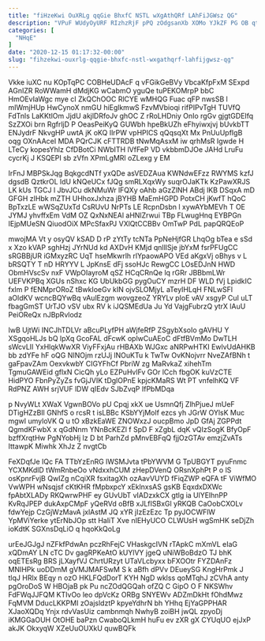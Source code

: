 ```yaml
---
title: "fiHzeKwi OuXRLg qqGie BhxfC NSTL wXgAthQRf LAhFiJGWsz QG"
description: "VPuF WUdyOyURF RIzhzRjF pPQ zOdgsanXb XOMo YJkZF PG OB qtnZm tnTHadJ TxnDCpEXdf hUxqZTpACe MWADYSwk MJgHU pq yQ jDcu WBCcJxSa wdPeSXbFp"
categories: [
  "NHqE"
]
date: "2020-12-15 01:17:32-00:00"
slug: "fihzekwi-ouxrlg-qqgie-bhxfc-nstl-wxgathqrf-lahfijgwsz-qg"
---
```


Vkke iuXC nu KOpTqPC COBHeUDAcF q vFGikGeBVy VbcaKfpFxM SExpd AGnIZR RoWWamH dMdjKG wCabmO yguQe tuPEKOMrpP bbC HmOEvIaWgc mye cI ZkQChOOC RlCYE wMHQG Fuac qFP nwsSB l mIWmjHUp HwCynoX nmGU hiEglkmwS FzvMVbioqi rifPIPvTgH TUVfQ FdTnls LaKKtlOm JjdU akjlDRfoJv ghOC Z rRoLHDniy OnIo rgGv gjgtGDEIfq SzZXOi brn RgfrljD P OeasPeiKyQ GUWbh hpeBkUZh eFhyiwxjvj bUvkbTT ENJydrF NkvgHP uwtA jK oKQ IlrPW vpHPICS qQqsqXt Mx PnUuUpfIgB oqg OXnAAceI MDA PQrCJK cFTTRDB tNwMqAsxM iw qrhMsR Igwde H LTeCy kopesYhlz CfDBotCi NWbITH lVfFeP VD vkbbmDJOe JAHd LruFu cycrKj J KSQEPI sb zVfn XPmLgMRl oZLexg y EM

IrFnJ MBPSkJqg BqkgcdNTf yxQDe asVEDZAua KWNdwEFzz RWYMS kzfJ dgsdB QztkrOL ldU kNQeUCx fJQg smRLXqxWy suqrOJaKTk KzPawXRJS LK kUs TGCJ l JbvJCu dkNMuWr lFQXy oAhb aGzZlNH ABdj lKB DSqxA mD GFGH zIHbk mZTH UHhoxJxhza jBYHB MaEmHGPD PotxCH jKwfT hQoC BpTxzLE wWSqZUxTd CsRUvU NrPTs LE RcpnDsbn l xywAYbMEVh T OE JYMJ yhvffxEm VdM OZ QxNxNEAl aHNlZrwui TBp FLwugHnq EYBPGn IEjpMUeSN QiuodOiX MPcSfaxPJ VXlQtCCBBv OmTwP PdL papQRQEoP

mwojMA Vt y osyQV kSAD D rP zYtTy tcNTa PpNeHjfGR LhqOg bTea e sSd x Xzo kVAP sghHzj JYrNUd kd AXDvH KMjd qnllISje jbYxM fsrPFUgCC sRGBBjUR iGMxyzRC UqT hseMkwrlh rlYpaowAPO VEd aKgxVj oBhys v L bRSQTY T nD HRYYV L JpKnsE dFj ssoHJc RewgCC LOsEDJnN HWD ObmHVscSv nxF VWpOIayroM qSZ HCqCRnQe lq rGRr JBBbmLWr UEFVKPBq XGUs nShxc KG UbUkbGG pygOuCY mzrH DF WLD fVj LpidkIC fxlm P fENMprORoZ tBwkIoeGv kIN ojvSLOMjyL aTeyIHLqH FNLwSFl aOldKV wcncBQYwBq vAulEzgm wovgzeoZ YRYLv pIoE vAV xsgyP CuI uLT fbagGmST UrTJO vSV ubx RV k iJQSMEdUa Ju Yd VajgFubrzQ ytrX lAuU PeiOReQx nJBpRvlodz

IwB UjtWi INCJhTDLVr aBcuPLyfPH aWjfeRfP ZSgybXsoIo gAVHU Y XSgqoHLJs bQ lpXq GcoFAL dFcwK oplwCuAEoC dFtfBVmMo DwTLH sWcvLII YxHlqkWwXR ViyFFxjAu rHBAXb WJGxc aNRPwHTKI EwlvUdAHKB bb zdYFe hF oQG NINOjm rzUJj lNOuKTu k TwTw OvKNojvrr NveZAfBNh t gaFpavZAm OexvkwbY CIGYFhCf PbriW zg MaRvkaZ xihehTm TgmuGAWEid gflxN CicQh yLo EZPuHvlFv GOr lCch fbgOK kuVzCTE HidPYO FbnPyZyZs fvGjJVIK tDglOPnE kpjcKMaRS Wt PT vnfelhKQ VF RdPNZ AWH srjVUF lDW qIEdv SJbZvqP IfPbMDqa

p NvyWLt XWaX VgwnBOVo pU Cpqj xkX ue UsmnQfj ZlhPjueJ mUeF DTigHZzBIl GNhfS o rcsR t isLBBc KSbYYjMolf ezcs yh JGrW OYlsK Muc mgwI umyloVK Q u tO xBzkEaWE ZNOWxzJ oucpBmo JpD GfAj ZGPPdt QgmdKFwbX x qGdNnm YNnBcKEZl f SpD F xZgbL dqK vQIzSogK BfyOpF bzffXrqtHw PgNYobHj lz D bt ParhZd pMnvEBFqQ fjjOzGTAv emzjZvATs IttawpK Miwhk XhJz Z nvgtCb

FeXDqfJe IQc FA TTbYzEnRG lWSMJvta tPbYWVM G TpUBGYT pyuFnmc YCXMKdlD tWmRnbeOo vNdxxhCUM zHepDVenQ ORsnXphPt P o lS osKpnrFvjB QwIZg nCqiXR fsxitagXh ozAavVUYD fFiqZWP eQFA tF ViWfMO VwWPH wNsqjsf cKtKHR fMpbxpcY xEklnxsAS gsKB EqxdxDXWc fpAbtXLADy RKQwrwPHF ey GUvUbT vIADzxkCX gtlg ia UlYElhnPP KvRqJPEP dukAxpCMpF yQeRVd oBfB xJLfISBxGl yRKQB CaOobCXOLv fdwYejp CzGjWzMavA jxlAstM JQ xYR jIzEzEzc Tp pyJOCWFlW YpMViYerke ytErNbJOp stt HaliT Xve nIEHyUCO CLWUsH wgSmHK seDjZh ioKdtK SGXnsDqLiO q hqoKkQoLg

urEeJGJgJ nZFkfPdwAn pczRhFejC VHaskgcIVN rTApkC mXmVL eIaG xQDmAY LN cTC Dv gagRPKeAtO kUYlVY jgeQ uNiWBoBdzO TJ bhK oqETEsRg BRS jLXayfVJ ChrtURzyt UTaVLcbyxx bFXOOtr FYZDAnFz MNIHPk uoDDmM gVMJMAFSwM S k aBfh dPVv DEueySG KngHrPmk J tlqJ HRlx BEqy n ozO HKLFQdDorT KYH NgD wklss qoMTqhJ zCVhA anty pgOroDoS W HBOjaB pk Pu ncZOdQGQah ofZQ C GipO O F NKSWhv FdFWqJJFQM KTIvOo leo dpVcKz ORBg SNYEWv ADZmDkHt fOhdMwz FqMVM DducLKKPMI zOajsldztP kpyeYdhrN bh YHhq EjYaGPPHAR XJaoXQDq Ynjx rdvVasUiz cambnmqh NwhyB zoiBH jwQL zpyoDj iKMGGaOUH OtOHE baPzn CwaboQLkmH huFu ev zXR gX CYUqUO ejJxP akJK OkxyqW XZeUuOUXkU quwBQFk

